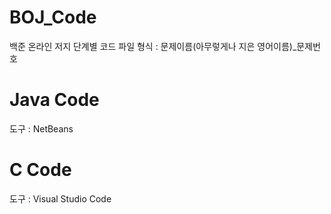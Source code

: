 # BOJ_Code
백준 온라인 저지 단계별 코드 파일
형식 : 문제이름(아무렇게나 지은 영어이름)_문제번호

# Java Code
도구 : NetBeans

# C Code
도구 : Visual Studio Code
